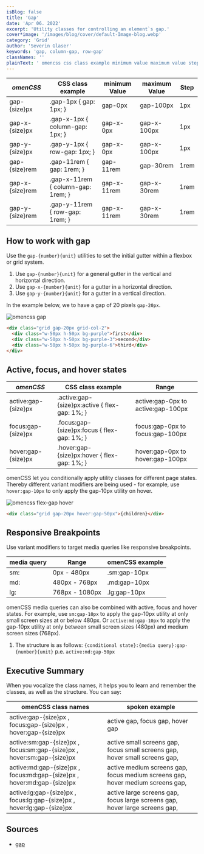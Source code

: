 ```yaml
---
isBlog: false
title: 'Gap'
date: 'Apr 06. 2022'
excerpt: 'Utility classes for controlling an element`s gap.'
cover*image: '/images/blog/cover/default-Image-blog.webp'
category: 'Grid'
author: 'Severin Glaser'
keywords: 'gap, column-gap, row-gap'
classNames: ''
plainText: ' omencss css class example minimum value maximum value step gap size px gap-1px gap: 1px; gap-0px gap-100px 1px gap-x size px gap-x-1px column-gap: 1px; gap-x-0px gap-x-100px 1px gap-y size px gap-y-1px row-gap: 1px; gap-x-0px gap-x-100px 1px gap size rem gap-11rem gap: 1rem; gap-11rem gap-30rem 1rem gap-x size rem gap-x-11rem column-gap: 1rem; gap-x-11rem gap-x-30rem 1rem gap-y size rem gap-y-11rem row-gap: 1rem; gap-x-11rem gap-x-30rem 1rem how to work with gap use the `gap number unit ` utilities to set the initial gutter within a flexbox or grid system 1 use `gap number unit ` for a general gutter in the vertical and horizontal direction 2 use `gap-x number unit ` for a gutter in a horizontal direction 3 use `gap-y number unit ` for a gutter in a vertical direction in the example below we to have a gap of 20 pixels `gap-20px` ! omencss gap images docs flex gap webp?style=centerme  active focus and hover states omencss css class example range active:gap size px active :gap size px:active flex-gap: 1%; active:gap-0px to active:gap-100px focus:gap size px focus :gap size px:focus flex-gap: 1%; focus:gap-0px to focus:gap-100px hover:gap size px hover :gap size px:hover flex-gap: 1%; hover:gap-0px to hover:gap-100px omencss let you conditionally apply utility classes for different page states thereby different variant modifiers are being used for example use `hover:gap-10px` to only apply the gap-10px utility on hover ! omencss flex-gap hover images docs flex flex-gap-hover webp?style=centerme  responsive breakpoints use variant modifiers to target media queries like responsive breakpoints media query range omencss example sm: 0px 480px sm:gap-10px md: 480px 768px md:gap-10px lg: 768px 1080px lg:gap-10px omencss media queries can also be combined with active focus and hover states for example use `sm:gap-10px` to apply the gap-10px utility at only small screen sizes at or below 480px or `active:md:gap-10px` to apply the gap-10px utility at only between small screen sizes 480px and medium screen sizes 768px 1 the structure is as follows: ` conditional state : media query :gap number unit ` p e `active:md:gap-50px` executive summary when you vocalize the class names it helps you to learn and remember the classes as well as the structure you can say: omencss class names spoken example active:gap size px focus:gap size px hover:gap size px active gap focus gap hover gap active:sm:gap size px focus:sm:gap size px hover:sm:gap size px active small screens gap focus small screens gap hover small screens gap active:md:gap size px focus:md:gap size px hover:md:gap size px active medium screens gap focus medium screens gap hover medium screens gap active:lg:gap size px focus:lg:gap size px hover:lg:gap size px active large screens gap focus large screens gap hover large screens gap sources gap https: developer mozilla org en-us docs web css gap '
---
```


| _omenCSS_       | CSS class example                  | minimum Value | maximum Value | Step |
| --------------- | ---------------------------------- | ------------- | ------------- | ---- |
| gap-{size}px    | .gap-1px { gap: 1px; }             | gap-0px       | gap-100px     | 1px  |
| gap-x-{size}px  | .gap-x-1px { column-gap: 1px; }    | gap-x-0px     | gap-x-100px   | 1px  |
| gap-y-{size}px  | .gap-y-1px { row-gap: 1px; }       | gap-x-0px     | gap-x-100px   | 1px  |
| gap-{size}rem   | .gap-11rem { gap: 1rem; }          | gap-11rem     | gap-30rem     | 1rem |
| gap-x-{size}rem | .gap-x-11rem { column-gap: 1rem; } | gap-x-11rem   | gap-x-30rem   | 1rem |
| gap-y-{size}rem | .gap-y-11rem { row-gap: 1rem; }    | gap-x-11rem   | gap-x-30rem   | 1rem |

## How to work with gap

Use the `gap-{number}{unit}` utilities to set the initial gutter within a flexbox or grid system.

1. Use `gap-{number}{unit}` for a general gutter in the vertical and horizontal direction.
2. Use `gap-x-{number}{unit}` for a gutter in a horizontal direction.
3. Use `gap-y-{number}{unit}` for a gutter in a vertical direction.

In the example below, we to have a gap of 20 pixels `gap-20px`.

![omencss gap](/images/docs/flex/gap.webp?style=centerme)

```html
<div class="grid gap-20px grid-col-2">
  <div class="w-50px h-50px bg-purple">first</div>
  <div class="w-50px h-50px bg-purple-3">second</div>
  <div class="w-50px h-50px bg-purple-6">third</div>
</div>
```

## Active, focus, and hover states

| _omenCSS_           | CSS class example                              | Range                              |
| ------------------- | ---------------------------------------------- | ---------------------------------- |
| active:gap-{size}px | .active\:gap-{size}px:active { flex-gap: 1%; } | active:gap-0px to active:gap-100px |
| focus:gap-{size}px  | .focus\:gap-{size}px:focus { flex-gap: 1%; }   | focus:gap-0px to focus:gap-100px   |
| hover:gap-{size}px  | .hover\:gap-{size}px:hover { flex-gap: 1%; }   | hover:gap-0px to hover:gap-100px   |

omenCSS let you conditionally apply utility classes for different page states. Thereby different variant modifiers are being used - for example, use `hover:gap-10px` to only apply the gap-10px utility on hover.

![omencss flex-gap hover](/images/docs/flex/flex-gap-hover.webp?style=centerme)

```html
<div class="grid gap-20px hover:gap-50px">{children}</div>
```

## Responsive Breakpoints

Use variant modifiers to target media queries like responsive breakpoints.

| media query | Range          | omenCSS example |
| ----------- | -------------- | --------------- |
| sm:         | 0px - 480px    | .sm:gap-10px    |
| md:         | 480px - 768px  | .md:gap-10px    |
| lg:         | 768px - 1080px | .lg:gap-10px    |

omenCSS media queries can also be combined with active, focus and hover states. For example, use `sm:gap-10px` to apply the gap-10px utility at only small screen sizes at or below 480px. Or `active:md:gap-10px` to apply the gap-10px utility at only between small screen sizes (480px) and medium screen sizes (768px).

1. The structure is as follows: `{conditional state}:{media query}:gap-{number}{unit}` p.e. `active:md:gap-50px`

## Executive Summary

When you vocalize the class names, it helps you to learn and remember the classes, as well as the structure. You can say:

| omenCSS class names                                                    | spoken example                                                                 |
| ---------------------------------------------------------------------- | ------------------------------------------------------------------------------ |
| active:gap-{size}px , focus:gap-{size}px , hover:gap-{size}px          | active gap, focus gap, hover gap                                               |
| active:sm:gap-{size}px , focus:sm:gap-{size}px , hover:sm:gap-{size}px | active small screens gap, focus small screens gap, hover small screens gap,    |
| active:md:gap-{size}px , focus:md:gap-{size}px , hover:md:gap-{size}px | active medium screens gap, focus medium screens gap, hover medium screens gap, |
| active:lg:gap-{size}px , focus:lg:gap-{size}px , hover:lg:gap-{size}px | active large screens gap, focus large screens gap, hover large screens gap,    |

## Sources

- [gap](https://developer.mozilla.org/en-US/docs/Web/CSS/gap)
